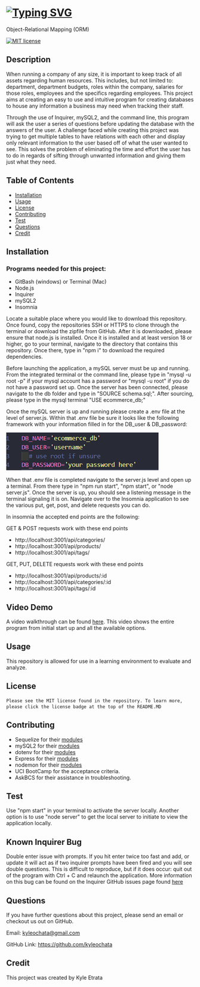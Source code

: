 # [![Typing SVG](https://readme-typing-svg.demolab.com?font=Fira+Code&pause=1000&repeat=false&width=435&lines=E-Commerce+Back-End)](https://git.io/typing-svg)

Object-Relational Mapping (ORM)

[![MIT license](https://img.shields.io/badge/License-MIT-blue)](https://lbesson.mit-license.org)

## Description

When running a company of any size, it is important to keep track of all assets regarding human resources. This includes, but not limited to: department, department budgets, roles within the company, salaries for those roles, employees and the specifics regarding employees. This project aims at creating an easy to use and intuitive program for creating databases to house any information a business may need when tracking their staff.

Through the use of Inquirer, mySQL2, and the command line, this program will ask the user a series of questions before updating the database with the answers of the user. A challenge faced while creating this project was trying to get multiple tables to have relations with each other and display only relevant information to the user based off of what the user wanted to see. This solves the problem of eliminating the time and effort the user has to do in regards of sifting through unwanted information and giving them just what they need.

## Table of Contents

- [Installation](#installation)
- [Usage](#usage)
- [License](#license)
- [Contributing](#contributing)
- [Test](#test)
- [Questions](#questions)
- [Credit](#credit)

## Installation

### Programs needed for this project:

- GitBash (windows) or Terminal (Mac)
- Node.js
- Inquirer
- mySQL2
- Insomnia

Locate a suitable place where you would like to download this repository. Once found, copy the repositories SSH or HTTPS to clone through the terminal or download the zipfile from GitHub. After it is downloaded, please ensure that node.js is installed. Once it is installed and at least version 18 or higher, go to your terminal, navigate to the directory that contains this repository. Once there, type in "npm i" to download the required dependencies.

Before launching the application, a mySQL server must be up and running. From the integrated terminal or the command line, please type in "mysql -u root -p" if your mysql account has a password or "mysql -u root" if you do not have a password set up. Once the server has been connected, please navigate to the db folder and type in "SOURCE schema.sql;". After sourcing, please type in the mysql terminal "USE ecommerce_db;"

Once the mySQL server is up and running please create a .env file at the level of server.js. Within that .env file be sure it looks like the following framework with your information filled in for the DB_user & DB_password:

![.env screenshot](./images/env.png)

When that .env file is completed navigate to the server.js level and open up a terminal. From there type in "npm run start", "npm start", or "node server.js". Once the server is up, you should see a listening message in the terminal signaling it is on. Navigate over to the Insomnia application to see the various put, get, post, and delete requests you can do.

In insomnia the accepted end points are the following:

GET & POST requests work with these end points

- http://localhost:3001/api/categories/
- http://localhost:3001/api/products/
- http://localhost:3001/api/tags/

GET, PUT, DELETE requests work with these end points

- http://localhost:3001/api/products/:id
- http://localhost:3001/api/categories/:id
- http://localhost:3001/api/tags/:id

## Video Demo

A video walkthrough can be found [here](). This video shows the entire program from initial start up and all the available options.

## Usage

This repository is allowed for use in a learning environment to evaluate and analyze.

## License

    Please see the MIT license found in the repository. To learn more, please click the license badge at the top of the README.MD

## Contributing

- Sequelize for their [modules](hhttps://sequelize.org/)
- mySQL2 for their [modules](https://www.npmjs.com/package/mysql2)
- dotenv for their [modules](https://www.npmjs.com/package/dotenv)
- Express for their [modules](https://expressjs.com/)
- nodemon for their [modules](https://www.npmjs.com/package/nodemon)
- UCI BootCamp for the acceptance criteria.
- AskBCS for their assistance in troubleshooting.

## Test

Use "npm start" in your terminal to activate the server locally. Another option is to use "node server" to get the local server to initiate to view the application locally.

## Known Inquirer Bug

Double enter issue with prompts. If you hit enter twice too fast and add, or update it will act as if two inquirer prompts have been fired and you will see double questions. This is difficult to reproduce, but if it does occur: quit out of the program with Ctrl + C and relaunch the application. More information on this bug can be found on the Inquirer GitHub issues page found [here](https://github.com/moleculerjs/moleculer-cli/pull/72)

## Questions

If you have further questions about this project, please send an email or checkout us out on GitHub.

Email: kyleochata@gmail.com

GitHub Link: https://github.com/kyleochata

## Credit

This project was created by Kyle Etrata
